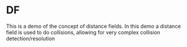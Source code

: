 # DF

This is a demo of the concept of distance fields.
In this demo a distance field is used to do collisions, allowing for very complex collision detection/resolution
